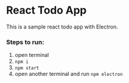 # React Todo App

This is a sample react todo app with Electron.

### Steps to run:
1. open terminal
2. `npm i`
2. `npm start`
3. open another terminal and run `npm electron`
